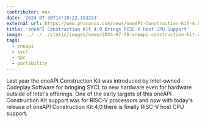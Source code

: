 ```yaml
---
contributor: max
date: '2024-07-30T14:10:22.153253'
external_url: https://www.phoronix.com/news/oneAPI-Construction-Kit-4.0
title: 'oneAPI Construction Kit 4.0 Brings RISC-V Host CPU Support'
image: ../../../static/images/news/2024-07-30-oneapi-construction-kit.webp
tags:
  - oneapi
  - sycl
  - hpc
  - portability
---
```


Last year the oneAPI Construction Kit was introduced by Intel-owned Codeplay Software for bringing SYCL to new hardware
even for hardware outside of Intel's offerings. One of the early targets of this oneAPI Construction Kit support was for
RISC-V processors and now with today's release of oneAPI Construction Kit 4.0 there is finally RISC-V host CPU support.
